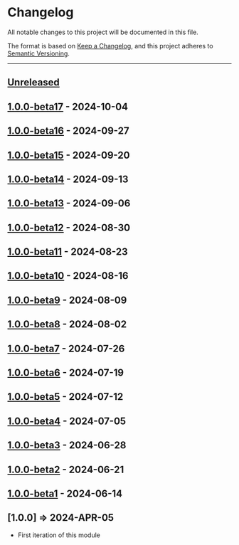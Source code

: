 # Changelog

All notable changes to this project will be documented in this file.

The format is based on [Keep a Changelog](https://keepachangelog.com/en/1.0.0/),
and this project adheres to [Semantic Versioning](https://semver.org/spec/v2.0.0.html).

* * *

## [Unreleased]

## [1.0.0-beta17] - 2024-10-04

## [1.0.0-beta16] - 2024-09-27

## [1.0.0-beta15] - 2024-09-20

## [1.0.0-beta14] - 2024-09-13

## [1.0.0-beta13] - 2024-09-06

## [1.0.0-beta12] - 2024-08-30

## [1.0.0-beta11] - 2024-08-23

## [1.0.0-beta10] - 2024-08-16

## [1.0.0-beta9] - 2024-08-09

## [1.0.0-beta8] - 2024-08-02

## [1.0.0-beta7] - 2024-07-26

## [1.0.0-beta6] - 2024-07-19

## [1.0.0-beta5] - 2024-07-12

## [1.0.0-beta4] - 2024-07-05

## [1.0.0-beta3] - 2024-06-28

## [1.0.0-beta2] - 2024-06-21

## [1.0.0-beta1] - 2024-06-14

## [1.0.0] => 2024-APR-05

- First iteration of this module

[1.0.0-beta16]: https://github.com/ortus-boxlang/boxlang-aws-lambda/compare/v1.0.0-beta15...v1.0.0-beta16

[1.0.0-beta15]: https://github.com/ortus-boxlang/boxlang-aws-lambda/compare/v1.0.0-beta14...v1.0.0-beta15

[1.0.0-beta14]: https://github.com/ortus-boxlang/boxlang-aws-lambda/compare/v1.0.0-beta13...v1.0.0-beta14

[1.0.0-beta13]: https://github.com/ortus-boxlang/boxlang-aws-lambda/compare/v1.0.0-beta12...v1.0.0-beta13

[1.0.0-beta12]: https://github.com/ortus-boxlang/boxlang-aws-lambda/compare/v1.0.0-beta11...v1.0.0-beta12

[1.0.0-beta11]: https://github.com/ortus-boxlang/boxlang-aws-lambda/compare/v1.0.0-beta10...v1.0.0-beta11

[1.0.0-beta10]: https://github.com/ortus-boxlang/boxlang-aws-lambda/compare/v1.0.0-beta9...v1.0.0-beta10

[1.0.0-beta9]: https://github.com/ortus-boxlang/boxlang-aws-lambda/compare/v1.0.0-beta8...v1.0.0-beta9

[1.0.0-beta8]: https://github.com/ortus-boxlang/boxlang-aws-lambda/compare/v1.0.0-beta7...v1.0.0-beta8

[1.0.0-beta7]: https://github.com/ortus-boxlang/boxlang-aws-lambda/compare/v1.0.0-beta6...v1.0.0-beta7

[1.0.0-beta6]: https://github.com/ortus-boxlang/boxlang-aws-lambda/compare/v1.0.0-beta5...v1.0.0-beta6

[1.0.0-beta5]: https://github.com/ortus-boxlang/boxlang-aws-lambda/compare/v1.0.0-beta4...v1.0.0-beta5

[1.0.0-beta4]: https://github.com/ortus-boxlang/boxlang-aws-lambda/compare/v1.0.0-beta3...v1.0.0-beta4

[1.0.0-beta3]: https://github.com/ortus-boxlang/boxlang-aws-lambda/compare/v1.0.0-beta2...v1.0.0-beta3

[1.0.0-beta2]: https://github.com/ortus-boxlang/boxlang-aws-lambda/compare/v1.0.0-beta2...v1.0.0-beta2

[1.0.0-beta1]: https://github.com/ortus-boxlang/boxlang-aws-lambda/compare/8fdd3e6b7b13ea2f30e758cc876c60714a9a4bc8...v1.0.0-beta1

[Unreleased]: https://github.com/ortus-boxlang/boxlang-aws-lambda/compare/v1.0.0-beta17...HEAD

[1.0.0-beta17]: https://github.com/ortus-boxlang/boxlang-aws-lambda/compare/v1.0.0-beta15...v1.0.0-beta17
